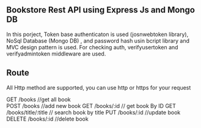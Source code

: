 ## Bookstore Rest API using Express Js and Mongo DB

In this porject, Token base authenticaton is used (josnwebtoken library),
NoSql Database (Mongo DB) , and password hash usin bcript library
and MVC design pattern is used.
For checking auth, verifyusertoken and verifyadmintoken middleware are used.


## Route

All Http method are supported, you can use http or https for your request


GET     /books                   //get all book   <br>
POST    /books                   //add new book
GET     /books/:id               // get book By ID
GET     /books/title/:title      // search book by title
PUT     /books/:id              //update book
DELETE  /books/:id              //delete book
